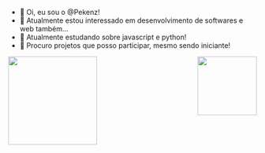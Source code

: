 - 👋 Oi, eu sou o @Pekenz!
- 👀 Atualmente estou interessado em desenvolvimento de softwares e web também...
- 🌱 Atualmente estudando sobre javascript e python!
- 💞️ Procuro projetos que posso participar, mesmo sendo iniciante!

<div>
  <a href="https://github.com/Pekenz">
  <img height="180em" img align ="left" src="https://github-readme-stats.vercel.app/api?username=Pekenz&show_icons=true&theme=dark&include_all_commits=true&count_private=true"/>
  <img height="120em" img align ="right" src="https://github-readme-stats.vercel.app/api/top-langs/?username=Pekenz&layout=compact&langs_count=16&theme=dark"/>
</div>
